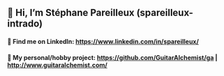## 👋 Hi, I’m Stéphane Pareilleux (spareilleux-intrado)

#### 🔗 Find me on LinkedIn: https://www.linkedin.com/in/spareilleux/
#### 🎸 My personal/hobby project: https://github.com/GuitarAlchemist/ga | http://www.guitaralchemist.com/
